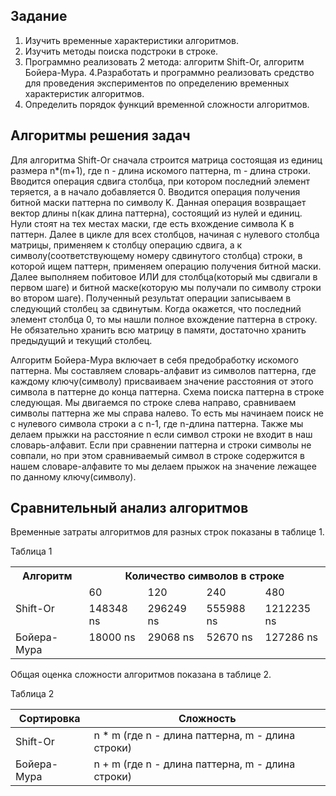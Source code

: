 ## Задание

1. Изучить временные характеристики алгоритмов.
2. Изучить методы поиска подстроки в строке.
3. Программно реализовать 2 метода: алгоритм Shift-Or, алгоритм Бойера-Мура.
4.Разработать и программно реализовать средство для проведения экспериментов по определению временных характеристик алгоритмов.
5. Определить порядок функций временной сложности алгоритмов.

## Алгоритмы решения задач

Для алгоритма Shift-Or сначала строится матрица состоящая из единиц размера n\*(m+1), где n - длина искомого паттерна, m - длина строки. Вводится операция сдвига столбца, при котором последний элемент теряется, а в начало добавляется 0. Вводится операция получения битной маски паттерна по символу K. Данная операция возвращает вектор длины n(как длина паттерна), состоящий из нулей и единиц. Нули стоят на тех местах маски, где есть вхождение символа K в паттерн. Далее в цикле для всех столбцов, начиная с нулевого столбца матрицы, применяем к столбцу операцию сдвига, а к символу(соответствующему номеру сдвинутого столбца) строки, в которой ищем паттерн, применяем операцию получения битной маски. Далее выполняем побитовое ИЛИ для столбца(который мы сдвигали в первом шаге) и битной маске(которую мы получали по символу строки во втором шаге). Полученный результат операции записываем в следующий столбец за сдвинутым. Когда окажется, что последний элемент столбца 0, то мы нашли полное вхождение паттерна в строку. Не обязательно хранить всю матрицу в памяти, достаточно хранить предыдущий и текущий столбец.

Алгоритм Бойера-Мура включает в себя предобработку искомого паттерна. Мы составляем словарь-алфавит из символов паттерна, где каждому ключу(символу) присваиваем значение расстояния от этого символа в паттерне до конца паттерна. Схема поиска паттерна в строке следующая. Мы двигаемся по строке слева направо, сравниваем символы паттерна же мы справа налево. То есть мы начинаем поиск не с нулевого символа строки а с n-1, где n-длина паттерна. Также мы делаем прыжки на расстояние n если символ строки не входит в наш словарь-алфавит. Если при сравнении паттерна и строки символы не совпали, но при этом сравниваемый символ в строке содержится в нашем словаре-алфавите то мы делаем прыжок на значение лежащее по данному ключу(символу).

## Сравнительный анализ алгоритмов

Временные затраты алгоритмов для разных строк показаны в таблице 1.

Таблица 1



<table><tr><th colspan="1" rowspan="2" valign="top">Алгоритм</td><th colspan="4" valign="top">Количество символов в строке</td></tr>
<tr></td><td colspan="1" valign="top">60</td><td colspan="1" valign="top">120</td><td colspan="1" valign="top">240</td><td colspan="1" valign="top">480</td></tr>
<tr><td colspan="1" valign="top">Shift-Or</td><td colspan="1" valign="top">148348 ns</td><td colspan="1" valign="top">296249 ns</td><td colspan="1" valign="top">555988 ns</td><td colspan="1" valign="top">1212235 ns</td></tr>
<tr><td colspan="1">Бойера-Мура</td><td colspan="1" valign="top">18000 ns</td><td colspan="1" valign="top">29068 ns</td><td colspan="1" valign="top">52670 ns</td><td colspan="1" valign="top">127286 ns</td></tr>
</table>

Общая оценка сложности алгоритмов показана в таблице 2.

Таблица 2



|Сортировка|Сложность|
| - | - |
|Shift-Or|n \* m (где n - длина паттерна, m - длина строки)|
|Бойера-Мура|n + m (где n - длина паттерна, m - длина строки)|
